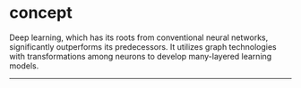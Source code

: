 # concept


Deep learning, which has its roots from conventional neural networks, significantly outperforms its predecessors. It utilizes graph technologies with transformations among neurons to develop many-layered learning models.



----


